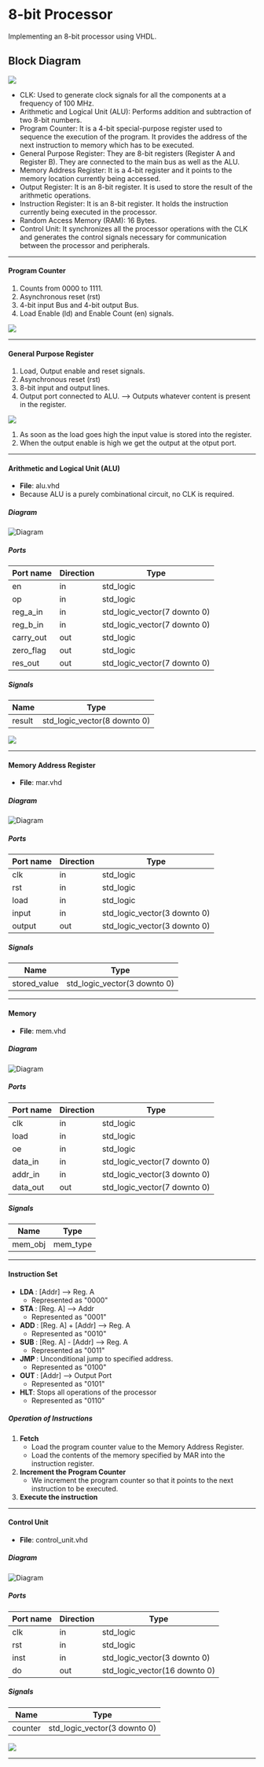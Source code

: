 # 8-bit Processor
Implementing an 8-bit processor using VHDL.

 ## Block Diagram
<img src = "images/Block Diagram.JPG">

- CLK: Used to generate clock signals for all the components at a frequency of  100 MHz.
- Arithmetic and Logical Unit (ALU): Performs addition and subtraction of two 8-bit numbers.
- Program Counter: It is a 4-bit special-purpose register used to sequence the execution of the program. It provides the address of the next instruction to memory which has to be executed.
- General Purpose Register: They are 8-bit registers (Register A and Register B). They are connected to the main bus as well as the ALU.
- Memory Address Register: It is a 4-bit register and it points to the memory location currently being accessed.
- Output Register: It is an 8-bit register. It is used to store the result of the arithmetic operations.
- Instruction Register: It is an 8-bit register. It holds the instruction currently being executed in the processor.
- Random Access Memory (RAM): 16 Bytes.
- Control Unit: It synchronizes all the processor operations with the CLK and generates the control signals necessary for communication between the processor and peripherals.

----
#### Program Counter

1. Counts from 0000 to 1111.
2. Asynchronous reset (rst)
3. 4-bit input Bus and 4-bit output Bus.
4. Load Enable (ld) and Enable Count (en) signals.

<img src = "images/prog_count.png">

----
#### General Purpose Register

1. Load, Output enable and reset signals.
2. Asynchronous reset (rst)
3. 8-bit input and output lines.
4. Output port connected to ALU. --> Outputs whatever content is present in the register.

<img src = "images/reg.png">

1. As soon as the load goes high the input value is stored into the register.
2. When the output enable is high we get the output at the otput port. 
-----
#### Arithmetic and Logical Unit (ALU)

- **File**: alu.vhd
- Because ALU is a purely combinational circuit, no CLK is required.
##### Diagram

![Diagram](images/alu.svg "Diagram")
##### Ports

| Port name | Direction | Type                         |
| --------- | --------- | ---------------------------- |
| en        | in        | std_logic                    |
| op        | in        | std_logic                    |
| reg_a_in  | in        | std_logic_vector(7 downto 0) |
| reg_b_in  | in        | std_logic_vector(7 downto 0) |
| carry_out | out       | std_logic                    |
| zero_flag | out       | std_logic                    |
| res_out   | out       | std_logic_vector(7 downto 0) |

##### Signals

| Name   | Type                         |
| ------ | ---------------------------- |
| result | std_logic_vector(8 downto 0) |


<img src = "images/alu.png">

----
#### Memory Address Register

- **File**: mar.vhd
##### Diagram

![Diagram](images/mar.svg "Diagram")
##### Ports

| Port name | Direction | Type                         |
| --------- | --------- | ---------------------------- |
| clk       | in        | std_logic                    |
| rst       | in        | std_logic                    |
| load      | in        | std_logic                    |
| input     | in        | std_logic_vector(3 downto 0) |
| output    | out       | std_logic_vector(3 downto 0) |
##### Signals

| Name         | Type                         |
| ------------ | ---------------------------- |
| stored_value | std_logic_vector(3 downto 0) |

----
#### Memory

- **File**: mem.vhd
##### Diagram

![Diagram](images/mem.svg "Diagram")
##### Ports

| Port name | Direction | Type                         |
| --------- | --------- | ---------------------------- |
| clk       | in        | std_logic                    |
| load      | in        | std_logic                    |
| oe        | in        | std_logic                    |
| data_in   | in        | std_logic_vector(7 downto 0) |
| addr_in   | in        | std_logic_vector(3 downto 0) |
| data_out  | out       | std_logic_vector(7 downto 0) |
##### Signals

| Name    | Type     |
| ------- | -------- |
| mem_obj | mem_type |

----
#### Instruction Set

- **LDA <Addr>**: [Addr] --> Reg. A
  * Represented as "0000"
- **STA <Addr>**: [Reg. A] --> Addr
  * Represented as "0001"
- **ADD <Addr>**: [Reg. A] + [Addr] --> Reg. A
  * Represented as "0010"
- **SUB <Addr>**: [Reg. A] - [Addr] --> Reg. A
  * Represented as "0011"
- **JMP <Addr>**: Unconditional jump to specified address.
  * Represented as "0100"
- **OUT <Addr>**: [Addr] --> Output Port
  * Represented as "0101"
- **HLT**: Stops all operations of the processor
  * Represented as "0110"

 ##### Operation of Instructions
1. **Fetch**
    * Load the program counter value to the Memory Address Register.
    * Load the contents of the memory specified by MAR into the instruction register.
2. **Increment the Program Counter**
    * We increment the program counter so that it points to the next instruction to be executed.
3. **Execute the instruction**
---- 
#### Control Unit
- **File**: control_unit.vhd
##### Diagram

![Diagram](images/control_unit.svg "Diagram")
##### Ports

| Port name | Direction | Type                          |
| --------- | --------- | ----------------------------- |
| clk       | in        | std_logic                     |
| rst       | in        | std_logic                     |
| inst      | in        | std_logic_vector(3 downto 0)  |
| do        | out       | std_logic_vector(16 downto 0) |
##### Signals

| Name    | Type                         |
| ------- | ---------------------------- |
| counter | std_logic_vector(3 downto 0) |

 <img src = "images/control_unit.png">
 
 ----
